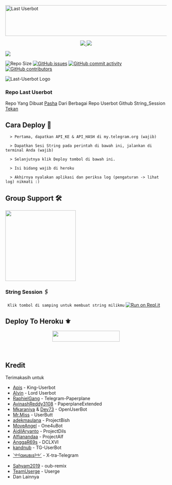<a href="https://cooltext.com"><img src="https://images.cooltext.com/5536181.gif" width="802" height="96" alt="Last Userbot" /></a>

<p align="center">
  <a href="https://github.com/PashaDIE/Last-UBOT/fork">
    <img src="https://img.shields.io/github/forks/PashaDIE/Last-UBOT?label=Fork&style=social">
    
  </a>
  <a href="https://github.com/PashaDIE/Last-UBOT">
    <img src="https://img.shields.io/github/stars/PashaDIE/Last-UBOT?style=social">
  </a>
</p>

<p align="left">
  <a href="https://github.com/PashaDIE/Last-UBOT/blob/Last-Userbot/LICENSE"><img src="https://img.shields.io/github/license/PashaDIE/Last-UBOT?&style=social&logo=github">
  </a></p>

![Repo Size](https://img.shields.io/github/repo-size/PashaDIE/Last-UBOT?&style=plastic&logo=github)
[![GitHub issues](https://img.shields.io/github/issues/PashaDIE/Last-UBOT?&style=plastic&logo=github)](https://github.com/PashaDIE/Last-UBOT/issues)
[![GitHub commit activity](https://img.shields.io/github/commit-activity/m/PashaDIE/Last-UBOT?&style=plastic&logo=github)](https://github.com/PashaDIE/Last-UBOT/graphs/commit-activity)
[![GitHub contributors](https://img.shields.io/github/contributors/PashaDIE/Last-UBOT?&style=plastic&logo=github)](https://GitHub.com/PashaDIE/Last-UBOT/graphs/contributors/)
<p align="justify">


![Last-Userbot Logo](https://telegra.ph/file/504306f279557df753f83.jpg)


### Repo Last Userbot
Repo Yang Dibuat [Pasha](https://t.me/PashaDIE) Dari Berbagai Repo Userbot Github 
String_Session [Tekan](https://replit.com/@ferikunn/String-Sesson-Saya)

## Cara Deploy 👷

```
  > Pertama, dapatkan API_KE & API_HASH di my.telegram.org (wajib)

  > Dapatkan Sesi String pada perintah di bawah ini, jalankan di terminal Anda (wajib)

  > Selanjutnya klik Deploy tombol di bawah ini.

  > Isi bidang wajib di heroku

  > Akhirnya nyalakan aplikasi dan periksa log (pengaturan -> lihat log) nikmati :)
```

## Group Support 🛠

   <a href="https://t.me/LastUserbot"><img src="https://img.shields.io/badge/Group%20Support%3F-yes-green?&style=flat-square?&logo=telegram" width=220px></a></p>

### String Session 🖇
`
Klik tombol di samping untuk membuat string milikmu`
   [![Run on Repl.it](https://repl.it/badge/github/STARKGANG/friday)](https://replit.com/@PashaDIE/String-Session?v=1)

## Deploy To Heroku ⚜


<p align="center"><a href="https://heroku.com/deploy?template=https://github.com/PashaDIE/Last-UBOT"> <img src="https://img.shields.io/badge/Deploy%20To%20Heroku-Red?style=flat&logo=heroku" width="210" height="34.45" /></a></p>

<br>

</p>

## Kredit
  Terimakasih untuk 
*   [Apis](https://github.com/apisuserbot) - King-Userbot
*   [Alvin](https://github.com/Zora24/Lord-Userbot) - Lord Userbot
*   [RaphielGang](https://github.com/RaphielGang) - Telegram-Paperplane
*   [AvinashReddy3108](https://github.com/AvinashReddy3108) - PaperplaneExtended
*   [Mkaraniya](https://github.com/mkaraniya) & [Dev73](https://github.com/Devp73) - OpenUserBot
*   [Mr.Miss](https://github.com/keselekpermen69) - UserButt
*   [adekmaulana](https://github.com/adekmaulana) - ProjectBish
*   [MoveAngel](https://github.com/MoveAngel) - One4uBot
*   [AidilAryanto](https://github.com/aidilaryanto) - ProjectDils 
*   [Alfianandaa](https://github.com/alfianandaa/ProjectAlf) - ProjectAlf
*   [AnggaR69s](https://github.com/GengKapak/DCLXVI) - DCLXVI
*   [kandnub](https://github.com/kandnub) - TG-UserBot
*   [༺αиυвιѕ༻](https://github.com/Dark-Princ3) - X-tra-Telegram
*   [Sahyam2019](https://github.com/sahyam2019/oub-remix) - oub-remix
*   [TeamUserge](https://github.com/UsergeTeam/Userge) - Userge
*   Dan Lainnya



